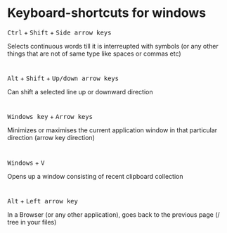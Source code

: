 # Keyboard-shortcuts for windows

<kbd>Ctrl</kbd> + <kbd>Shift</kbd> + <kbd>Side arrow keys</kbd>

Selects continuous words till it is interreupted with symbols (or any other things that are not of same type like spaces or commas etc)

#
<kbd>Alt</kbd> + <kbd>Shift</kbd> + <kbd>Up/down arrow keys</kbd>

Can shift a selected line up or downward direction

#
<kbd>Windows key</kbd> + <kbd>Arrow keys</kbd>

Minimizes or maximises the current application window in that particular direction (arrow key direction)

#
<kbd>Windows</kbd> + <kbd> V </kbd>

Opens up a window consisting of recent clipboard collection

#
<kbd>Alt</kbd> + <kbd> Left arrow key </kbd>

In a Browser (or any other application), goes back to the previous page (/ tree in your files)
